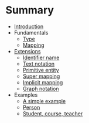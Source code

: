 # Summary

- [Introduction](README.md)
- Fundamentals
  - [Type](fundamentals/type.md)
  - [Mapping](fundamentals/mapping.md)
- [Extensions](extensions/README.md)
  - [Identifier name](extensions/id-name.md)
  - [Text notation](extensions/text-notation.md)
  - [Primitive entity](extensions/primitive-entity.md)
  - [Super mapping](extensions/super-mapping.md)
  - [Implicit mapping](extensions/implicit-mapping.md)
  - [Graph notation](extensions/graph-notation.md)
- Examples
  - [A simple example](examples/simple-person.md)
  - [Person](examples/person.md)
  - [Student, course, teacher](examples/student-course-teacher.md)